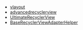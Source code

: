 - [vlayout](https://github.com/alibaba/vlayout)
- [advancedrecyclerview](https://github.com/h6ah4i/android-advancedrecyclerview)
- [UltimateRecyclerView](https://github.com/cymcsg/UltimateRecyclerView)
- [BaseRecyclerViewAdapterHelper](https://github.com/CymChad/BaseRecyclerViewAdapterHelper)
